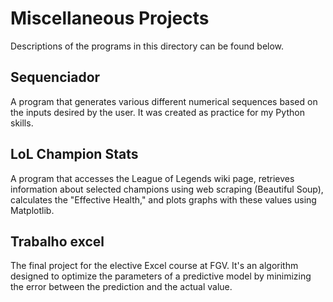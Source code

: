 # Miscellaneous Projects

Descriptions of the programs in this directory can be found below.

## Sequenciador
A program that generates various different numerical sequences based on the inputs desired by the user. It was created as practice for my Python skills.

## LoL Champion Stats
A program that accesses the League of Legends wiki page, retrieves information about selected champions using web scraping (Beautiful Soup), calculates the "Effective Health," and plots graphs with these values using Matplotlib.

## Trabalho excel
The final project for the elective Excel course at FGV. It's an algorithm designed to optimize the parameters of a predictive model by minimizing the error between the prediction and the actual value.
